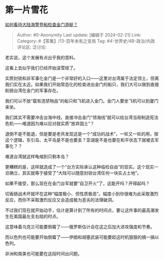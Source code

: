# 第一片雪花
[如何看待大陆海警登船检查金门游艇？](https://www.zhihu.com/question/644958033/answer/3404065792)

> Author: #0-Anonymity
> Last update: [编辑于 2024-02-21]
> Link:
> Category: #【答集】/13-百年未有之变局
> Tag: #4-世界史/4B-政治/内政 
> 评论区:
> 泛讨论:

老实说，这个发展有点出乎我的意料。

这看上去似乎我们已经开始滚雪球了。

实质封锁和非军事化金门是一个非常好的入口——这里对台湾属于法定领土，但离我们实在太近。如果我们开始常态化的检查进出金门的船只，我们大可以做到直接削弱台湾在金门的军事存在。

我们可以不放“载有违禁物品”的船只和飞机进入金门。金门人要坐飞机可以到厦门来坐。

我们其实不需要冲击台海中线，直接冲击金门“领海线”就可以给台湾当局制造宪法危机——难道因为难以应对就实质“放弃国土”？

退倒不是不能退，但是要是老共发现这是一个“成功的战术”，一轮又一轮的用，按这个逻辑，东引岛、太平岛是不是也要丢？澎湖是不是也要在和平状态下就被去军事化？？

难道台湾就这样龟缩到只剩本岛？

更糟糕的是，这样就造成了一个“台方实际承认这种临检自由”的现实。这个现实一旦确立，其实就等于接受了“大陆可以随意封锁台湾任何一块实占土地”。

如果不接受，那么现在在金门台军就要“自卫开火”了，这能开吗？开得起吗？

切香肠战术坏就坏在这种“幅度极小、但性质极恶”。幅度小到你很难为此采取激烈反应，而你不采取激烈反应又会造成极为恶劣的法理破洞。

不过我们现在就开始动手，估计是算计到了所有的时间点，要让这件事的最高潮发生在美国最左支右绌的时点。

这意味着乌克兰可能要倒霉了——俄罗斯估计会在这之后加大进攻强度和节奏。

而以色列也可能要开始倒霉了——伊朗和胡塞武装可能要趁这时机狠狠的搞一搞以色列。

非洲和南美也可能要在这段时间出问题。
